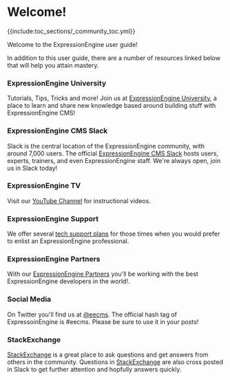 <!--
    This source file is part of the open source project
    ExpressionEngine User Guide (https://github.com/ExpressionEngine/ExpressionEngine-User-Guide)

    @link      https://expressionengine.com/
    @copyright Copyright (c) 2003-2020, Packet Tide, LLC (https://packettide.com)
    @license   https://expressionengine.com/license Licensed under Apache License, Version 2.0
-->

# Welcome!

{{include:toc_sections/_community_toc.yml}}

Welcome to the ExpressionEngine user guide!

In addition to this user guide, there are a number of resources linked below that will help you attain mastery.

### ExpressionEngine University

Tutorials, Tips, Tricks and more! Join us at [ExpressionEngine University](https://u.expressionengine.com), a place to learn and share new knowledge based around building stuff with ExpressionEngine CMS!

<!--
### Forums

The [ExpressionEngine Forums](https://expressionengine.com/forums) are a great place to get involved if you have questions, or to share your own knowledge in order to help others.
-->

### ExpressionEngine CMS Slack

Slack is the central location of the ExpressionEngine community, with around 7,000 users. The official [ExpressionEngine CMS Slack](https://expressionengine.com/blog/join-us-in-slack) hosts users, experts, trainers, and even ExpressionEngine staff. We're always open, join us in Slack today!

### ExpressionEngine TV

Visit our [YouTube Channel](https://www.youtube.com/ExpressionEngineTV) for instructional videos.

### ExpressionEngine Support

We offer several [tech support plans](https://expressionengine.com/support) for those times when you would prefer to enlist an ExpressionEngine professional.

### ExpressionEngine Partners

With our [ExpressionEngine Partners](https://expressionengine.com/partners) you'll be working with the best ExpressionEngine developers in the world!.

### Social Media

On Twitter you'll find us at [@eecms](https://twitter.com/eecms).
The official hash tag of ExpressoinEngine is #eecms.  Please be sure to use it in your posts!

### StackExchange
[StackExchange](https://expressionengine.stackexchange.com) is a great place to ask questions and get answers from others in the community.  Questions in [StackExchange](https://expressionengine.stackexchange.com) are also cross posted in Slack to get further attention and hopfully answers quickly.